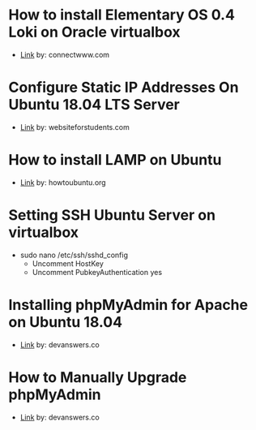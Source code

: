 How to install Elementary OS 0.4 Loki on Oracle virtualbox
==========================================================
  - <a href="https://connectwww.com/how-to-install-elementary-os-0-4-loki-on-oracle-virtualbox/5011/">Link</a> by: connectwww.com

Configure Static IP Addresses On Ubuntu 18.04 LTS Server
========================================================
  - <a href="https://websiteforstudents.com/configure-static-ip-addresses-on-ubuntu-18-04-beta/">Link</a> by: websiteforstudents.com

How to install LAMP on Ubuntu
=============================
  - <a href="https://howtoubuntu.org/how-to-install-lamp-on-ubuntu">Link</a> by: howtoubuntu.org

Setting SSH Ubuntu Server on virtualbox
=======================================
  - sudo nano /etc/ssh/sshd_config
    - Uncomment HostKey
    - Uncomment PubkeyAuthentication yes
    
Installing phpMyAdmin for Apache on Ubuntu 18.04
================================================
  - <a href="https://devanswers.co/installing-phpmyadmin-apache-ubuntu-18-04/">Link</a> by: devanswers.co

How to Manually Upgrade phpMyAdmin
==================================
  - <a href="https://devanswers.co/manually-upgrade-phpmyadmin/">Link</a> by: devanswers.co
